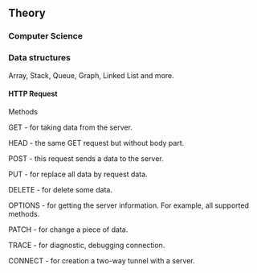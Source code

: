 ## Theory

### Computer Science

### Data structures

Array, Stack, Queue, Graph, Linked List and more.

#### HTTP Request

Methods

GET - for taking data from the server.

HEAD - the same GET request but without body part.

POST - this request sends a data to the server.

PUT - for replace all data by request data.

DELETE - for delete some data.

OPTIONS - for getting the server information. For example, all supported methods.

PATCH - for change a piece of data.

TRACE - for diagnostic, debugging connection.

CONNECT - for creation a two-way tunnel with a server. 